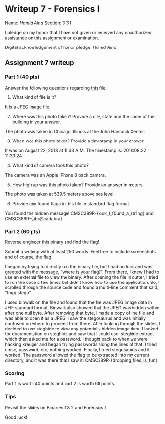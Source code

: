 Writeup 7 - Forensics I
======

Name: *Hamid Aina*
Section: *0101*

I pledge on my honor that I have not given or received any unauthorized assistance on this assignment or examination.

Digital acknowledgement of honor pledge: *Hamid Aina*

## Assignment 7 writeup

### Part 1 (40 pts)
Answer the following questions regarding [this](image) file:

1. What kind of file is it?

It is a JPEG image file.

2. Where was this photo taken? Provide a city, state and the name of the building in your answer.

The photo was taken in Chicago, Illinois at the John Hancock Center.

3. When was this photo taken? Provide a timestamp in your answer.

It was on August 22, 2018 at 11:33 A.M. The timestamp is: 2018:08:22 11:33:24

4. What kind of camera took this photo?

The camera was an Apple iPhone 8 back camera.

5. How high up was this photo taken? Provide an answer in meters.

The photo was taken at 539.5 meters above sea level.

6. Provide any found flags in this file in standard flag format.

You found the hidden message! CMSC389R-{look_I_f0und_a_str1ng} and CMSC389R-{abr@cadabra}


### Part 2 (60 pts)
Reverse engineer [this](binary) binary and find the flag!

Submit a writeup with at least 250 words. Feel free to include screenshots and of course, the flag.

I began by trying to directly run the binary file, but I had no luck and was greeted with the message, “where is your flag?”. From there, I knew I had to use an external file to view the binary. After opening the file in cutter, I tried to run the code a few times but didn’t know how to use the application. So, I scrolled through the source code and found a multi-line comment that said, “tmp/.stego”.

I used binwalk on the file and found that the file was JPEG image data in JFIF standard format. Binwalk also showed that the JPEG was hidden within after one null byte. After removing that byte, I made a copy of the file and was able to open it as a JPEG. I saw the stegosaurus and was initially confused on where to proceed from there. After looking through the slides, I decided to use steghide to view any potentially hidden image data. I looked for documentation on steghide and saw that I could use: steghide extract which then asked me for a password. I thought back to when we were hacking kreuger and began trying passwords along the lines of that. I tried cmsc, password, etc, nothing worked. Finally, I tried stegosaurus and it worked. The password allowed the flag to be extracted into my current directory, and it was there that I saw it: CMSC389R-{dropping_files_is_fun}.


### Scoring

Part 1 is worth 40 points and part 2 is worth 60 points.

### Tips
Revisit the slides on Binaries 1 & 2 and Forensics 1.

Good luck!
